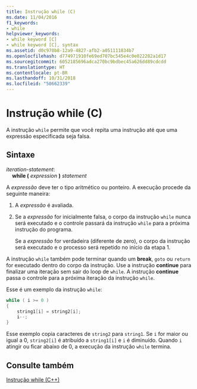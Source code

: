 ```yaml
---
title: Instrução while (C)
ms.date: 11/04/2016
f1_keywords:
- while
helpviewer_keywords:
- while keyword [C]
- while keyword [C], syntax
ms.assetid: d0c970b8-12a9-4827-afb2-a051111834b7
ms.openlocfilehash: d774971910fe69ed707bc545e4c0e022282a1d17
ms.sourcegitcommit: 6052185696adca270bc9bdbec45a626dd89cdcdd
ms.translationtype: HT
ms.contentlocale: pt-BR
ms.lasthandoff: 10/31/2018
ms.locfileid: "50662339"
---
```

# <a name="while-statement-c"></a>Instrução while (C)

A instrução `while` permite que você repita uma instrução até que uma expressão especificada seja falsa.

## <a name="syntax"></a>Sintaxe

*iteration-statement*:<br/>
&nbsp;&nbsp;&nbsp;&nbsp;**while (**  *expression*  **)**  *statement*

A *expressão* deve ter o tipo aritmético ou ponteiro. A execução procede da seguinte maneira:

1. A *expressão* é avaliada.

1. Se a *expressão* for inicialmente falsa, o corpo da instrução `while` nunca será executado e o controle passará da instrução `while` para a próxima instrução do programa.

   Se a *expressão* for verdadeira (diferente de zero), o corpo da instrução será executado e o processo será repetido no início da etapa 1.

A instrução `while` também pode terminar quando um **break**, `goto` ou `return` for executado dentro do corpo da instrução. Use a instrução **continue** para finalizar uma iteração sem sair do loop de `while`. A instrução **continue** passa o controle para a próxima iteração da instrução `while`.

Esse é um exemplo da instrução `while`:

```C
while ( i >= 0 )
{
    string1[i] = string2[i];
    i--;
}
```

Esse exemplo copia caracteres de `string2` para `string1`. Se `i` for maior ou igual a 0, `string2[i]` é atribuído a `string1[i]` e `i` é diminuído. Quando `i` atingir ou ficar abaixo de 0, a execução da instrução `while` termina.

## <a name="see-also"></a>Consulte também

[Instrução while (C++)](../cpp/while-statement-cpp.md)
